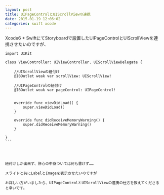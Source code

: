 ```yaml
---
layout: post
title: UIPageControlとUIScrollViewの連携
date: 2015-01-19 12:06:02
categories: swift xcode
---
```

<p>Xcode6 + SwiftにてStoryboardで設置したUIPageControlとUIScrollViewを連携させたいのですが、</p>

<pre class="lang-js prettyprint-override"><code>import UIKit

class ViewController: UIViewController, UIScrollViewDelegate {

    //UIScrollViewの紐付け
    @IBOutlet weak var scrollView: UIScrollView!

    //UIPageControlの紐付け
    @IBOutlet weak var pageControl: UIPageControl!


    override func viewDidLoad() {
        super.viewDidLoad()
    }

    override func didReceiveMemoryWarning() {
        super.didReceiveMemoryWarning()
    }

}
```



<p>紐付けしか出来ず、肝心の中身ついては何も書けず……<br>
スライドと共にLabelとImageを表示させたいのですが<br>
お詳しい方がいましたら、UIPageControlとUIScrollViewの連携の仕方を教えてくださると幸いです。</p>
